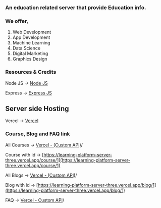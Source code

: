 ### An education related server that provide Education info.

### We offer, 
1. Web Development
2. App Development
3. Machine Learning
4. Data Science
5. Digital Marketing
6. Graphics Design


### Resources & Credits

Node JS -> [Node JS](https://nodejs.org/en/)

Express -> [Express JS](https://expressjs.com/)


## Server side Hosting
Vercel -> [Vercel](https://vercel.com/)

### Course, Blog and FAQ link

All Courses -> [Vercel - (Custom API)](https://learning-platform-server-three.vercel.app/courses)/

Course with id -> [https://learning-platform-server-three.vercel.app/course/1](https://learning-platform-server-three.vercel.app/course/1)

All Blogs -> [Vercel - (Custom API)](https://learning-platform-server-three.vercel.app/blogs)/

Blog with id -> [https://learning-platform-server-three.vercel.app/blog/1](https://learning-platform-server-three.vercel.app/blog/1)

FAQ -> [Vercel - Custom API](https://learning-platform-server-three.vercel.app/faq)/

